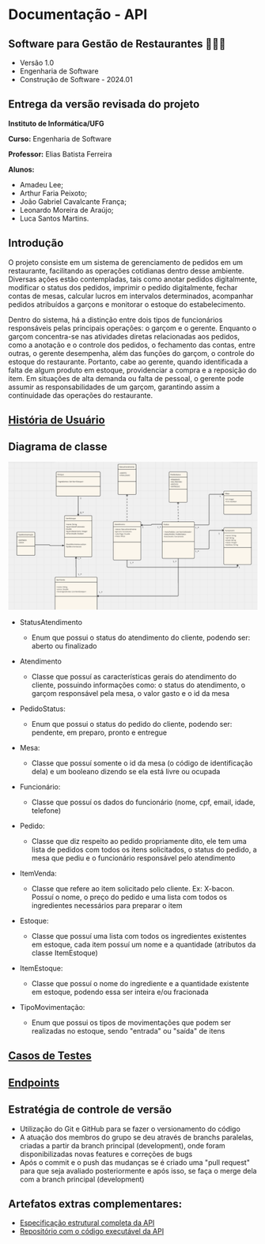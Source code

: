 # Documentação - API

## Software para Gestão de Restaurantes 🥘🍳🔥

- Versão 1.0
- Engenharia de Software
- Construção de Software - 2024.01

## Entrega da versão revisada do projeto

**Instituto de Informática/UFG**

**Curso:** Engenharia de Software

**Professor:** Elias Batista Ferreira

**Alunos:**

- Amadeu Lee;
- Arthur Faria Peixoto;
- João Gabriel Cavalcante França;
- Leonardo Moreira de Araújo;
- Luca Santos Martins.

## Introdução

O projeto consiste em um sistema de gerenciamento de pedidos em um restaurante, facilitando as operações cotidianas dentro desse ambiente. Diversas ações estão contempladas, tais como anotar pedidos digitalmente, modificar o status dos pedidos, imprimir o pedido digitalmente, fechar contas de mesas, calcular lucros em intervalos determinados, acompanhar pedidos atribuídos a garçons e monitorar o estoque do estabelecimento.

Dentro do sistema, há a distinção entre dois tipos de funcionários responsáveis pelas principais operações: o garçom e o gerente. Enquanto o garçom concentra-se nas atividades diretas relacionadas aos pedidos, como a anotação e o controle dos pedidos, o fechamento das contas, entre outras, o gerente desempenha, além das funções do garçom, o controle do estoque do restaurante. Portanto, cabe ao gerente, quando identificada a falta de algum produto em estoque, providenciar a compra e a reposição do item. Em situações de alta demanda ou falta de pessoal, o gerente pode assumir as responsabilidades de um garçom, garantindo assim a continuidade das operações do restaurante.

## [História de Usuário](https://github.com/amadeulee/construcao-software-sgr/blob/master/SGR%20-%20Hist%C3%B3rias%20de%20Usu%C3%A1rio.pdf)

## **Diagrama de classe**

![image](https://github.com/amadeulee/construcao-software-sgr/blob/1663359318979e4a67579ef226a56b1a963890d5/Diagrama%20de%20Classes.png)

- StatusAtendimento
  
  - Enum que possui o status do atendimento do cliente, podendo ser: aberto ou finalizado
    
- Atendimento
  
  - Classe que possuí as características gerais do atendimento do cliente, possuindo informações como: o status do atendimento, o garçom responsável pela mesa, o valor gasto e o id da mesa 
    
- PedidoStatus:

  - Enum que possui o status do pedido do cliente, podendo ser: pendente, em preparo, pronto e entregue

- Mesa:

  - Classe que possuí somente o id da mesa (o código de identificação dela) e um booleano dizendo se ela está livre ou ocupada

- Funcionário:

  - Classe que possuí os dados do funcionário (nome, cpf, email, idade, telefone)

- Pedido:

  - Classe que diz respeito ao pedido propriamente dito, ele tem uma lista de pedidos com todos os itens solicitados, o status do pedido, a mesa que pediu e o funcionário responsável pelo atendimento

- ItemVenda:

  - Classe que refere ao item solicitado pelo cliente. Ex: X-bacon. Possuí o nome, o preço do pedido e uma lista com todos os ingredientes necessários para preparar o item

- Estoque:

  - Classe que possuí uma lista com todos os ingredientes existentes em estoque, cada item possuí um nome e a quantidade (atributos da classe ItemEstoque)

- ItemEstoque:
  
  - Classe que possuí o nome do ingrediente e a quantidade existente em estoque, podendo essa ser inteira e/ou fracionada
  
- TipoMovimentação:
  
  -  Enum que possui os tipos de movimentações que podem ser realizadas no estoque, sendo "entrada" ou "saída" de itens
     
## [Casos de Testes](https://github.com/amadeulee/construcao-software-sgr/blob/master/SGR%20-%20Casos%20de%20Teste.pdf)

## [Endpoints](https://github.com/amadeulee/construcao-software-sgr/blob/master/SGR%20-%20Endpoints.pdf)

## Estratégia de controle de versão

  -  Utilização do Git e GitHub para se fazer o versionamento do código
  -  A atuação dos membros do grupo se deu através de branchs paralelas, criadas a partir da branch principal (development), onde foram disponibilizadas novas features e correções de bugs
  -  Após o commit e o push das mudanças se é criado uma "pull request" para que seja avaliado posteriormente e após isso, se faça o merge dela com a branch principal (development)

## Artefatos extras complementares:

- [Especificação estrutural completa da API](https://github.com/amadeulee/construcao-software-sgr/blob/2bdf2315119c5dd97ec61db1a2e5d5abddd245c9/Projeto-API.pdf)
- [Repositório com o código executável da API](https://github.com/lucamartins/ufg-cs-sgr-core-api)
